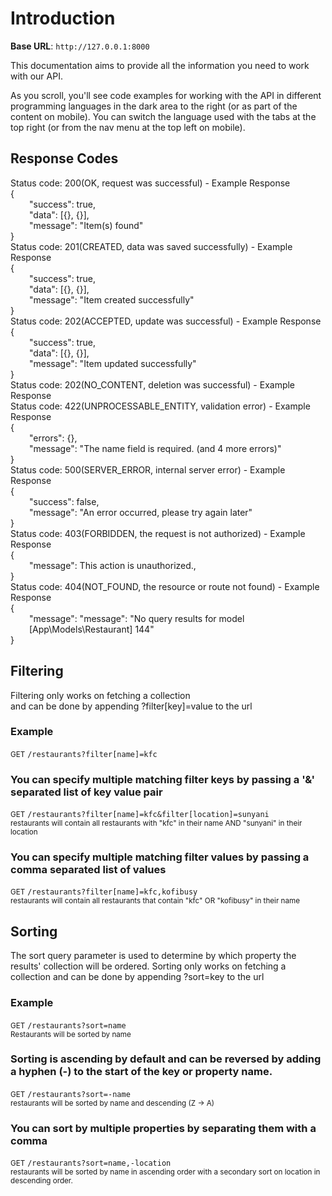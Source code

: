 # Introduction



<aside>
    <strong>Base URL</strong>: <code>http://127.0.0.1:8000</code>
</aside>

This documentation aims to provide all the information you need to work with our API.

<aside>As you scroll, you'll see code examples for working with the API in different programming languages in the dark area to the right (or as part of the content on mobile).
You can switch the language used with the tabs at the top right (or from the nav menu at the top left on mobile).
</aside>
<h2>Response Codes</h2>

<aside>
<aside class="success">Status code: 200(OK, request was successful) - Example Response</aside>
<div>{</div>
    <div style="margin-left: 30px">"success": true,</div>
    <div style="margin-left: 30px">"data": [{}, {}],</div>
    <div style="margin-left: 30px">"message": "Item(s) found"</div>
<div>}</div>
</aside>

<aside>
<aside class="success">Status code: 201(CREATED, data was saved successfully) - Example Response</aside>
<div>{</div>
    <div style="margin-left: 30px">"success": true,</div>
    <div style="margin-left: 30px">"data": [{}, {}],</div>
    <div style="margin-left: 30px">"message": "Item created successfully"</div>
<div>}</div>
</aside>

<aside>
<aside class="success">Status code: 202(ACCEPTED, update was successful) - Example Response</aside>
<div>{</div>
    <div style="margin-left: 30px">"success": true,</div>
    <div style="margin-left: 30px">"data": [{}, {}],</div>
    <div style="margin-left: 30px">"message": "Item updated successfully"</div>
}
</aside>

<aside>
<aside class="success">Status code: 202(NO_CONTENT, deletion was successful) - Example Response</aside>
</aside>

<aside>
<aside class="warning">Status code: 422(UNPROCESSABLE_ENTITY, validation error) - Example Response</aside>
<div>{</div>
    <div style="margin-left: 30px">"errors": {},</div>
    <div style="margin-left: 30px">"message": "The name field is required. (and 4 more errors)"</div>
}
</aside>

<aside>
<aside class="warning">Status code: 500(SERVER_ERROR, internal server error) - Example Response</aside>
<div>{</div>
    <div style="margin-left: 30px">"success": false,</div>
    <div style="margin-left: 30px">"message": "An error occurred, please try again later"</div>
}
</aside>

<aside>
<aside class="warning">Status code: 403(FORBIDDEN, the request is not authorized) - Example Response</aside>
<div>{</div>
    <div style="margin-left: 30px">"message": This action is unauthorized.,</div>
}
</aside>

<aside>
<aside class="warning">Status code: 404(NOT_FOUND, the resource or route not found) - Example Response</aside>
<div>{</div>
    <div style="margin-left: 30px">"message":     "message": "No query results for model [App\Models\Restaurant] 144"</div>
}
</aside>

<h2>Filtering</h2>
Filtering only works on fetching a collection <br>
and can be done by appending ?filter[key]=value
to the url

<h3>Example</h3>
<p>
<small class="badge badge-green">GET</small>
<code>/restaurants?filter[name]=kfc</code>
</p>

<h3>You can specify multiple matching filter keys by passing a '&' separated list of key value pair</h3>
<p>
<small class="badge badge-green">GET</small>
<code>/restaurants?filter[name]=kfc&filter[location]=sunyani</code> <br>
<small>restaurants will contain all restaurants with "kfc" in their name AND "sunyani" in their location</small>
</p>

<h3>You can specify multiple matching filter values by passing a comma separated list of values</h3>
<p>
<small class="badge badge-green">GET</small>
<code>/restaurants?filter[name]=kfc,kofibusy</code> <br>
<small>restaurants will contain all restaurants that contain "kfc" OR "kofibusy" in their name</small>
</p>

<h2>Sorting</h2>
The sort query parameter is used to determine by which property
the results' collection will be ordered.
Sorting only works on fetching a collection
and can be done by appending ?sort=key to the url

<h3>Example</h3>
<p>
<small class="badge badge-green">GET</small>
<code>/restaurants?sort=name</code> <br>
<small>Restaurants will be sorted by name</small>
</p>

<h3>
Sorting is ascending by
default and can be reversed by adding a hyphen (-) to the start
of the key or property name.
</h3>
<p>
<small class="badge badge-green">GET</small>
<code>/restaurants?sort=-name</code> <br>
<small>restaurants will be sorted by name and descending (Z -> A)</small>
</p>



<h3>You can sort by multiple properties by separating them with a comma</h3>
<p>
<small class="badge badge-green">GET</small>
<code>/restaurants?sort=name,-location</code> <br>
<small>
restaurants will be sorted by name in ascending order with a secondary sort on location in descending order.
</small>
</p>


